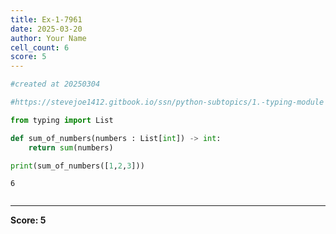 ```yaml
---
title: Ex-1-7961
date: 2025-03-20
author: Your Name
cell_count: 6
score: 5
---
```


```python
#created at 20250304
```


```python
#https://stevejoe1412.gitbook.io/ssn/python-subtopics/1.-typing-module
```


```python
from typing import List
```


```python
def sum_of_numbers(numbers : List[int]) -> int:
    return sum(numbers)
```


```python
print(sum_of_numbers([1,2,3]))
```

    6



```python

```


---
**Score: 5**